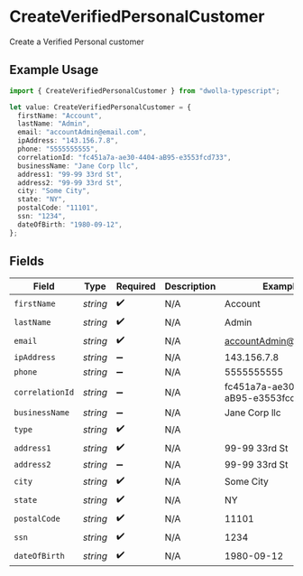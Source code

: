 # CreateVerifiedPersonalCustomer

Create a Verified Personal customer

## Example Usage

```typescript
import { CreateVerifiedPersonalCustomer } from "dwolla-typescript";

let value: CreateVerifiedPersonalCustomer = {
  firstName: "Account",
  lastName: "Admin",
  email: "accountAdmin@email.com",
  ipAddress: "143.156.7.8",
  phone: "5555555555",
  correlationId: "fc451a7a-ae30-4404-aB95-e3553fcd733",
  businessName: "Jane Corp llc",
  address1: "99-99 33rd St",
  address2: "99-99 33rd St",
  city: "Some City",
  state: "NY",
  postalCode: "11101",
  ssn: "1234",
  dateOfBirth: "1980-09-12",
};
```

## Fields

| Field                               | Type                                | Required                            | Description                         | Example                             |
| ----------------------------------- | ----------------------------------- | ----------------------------------- | ----------------------------------- | ----------------------------------- |
| `firstName`                         | *string*                            | :heavy_check_mark:                  | N/A                                 | Account                             |
| `lastName`                          | *string*                            | :heavy_check_mark:                  | N/A                                 | Admin                               |
| `email`                             | *string*                            | :heavy_check_mark:                  | N/A                                 | accountAdmin@email.com              |
| `ipAddress`                         | *string*                            | :heavy_minus_sign:                  | N/A                                 | 143.156.7.8                         |
| `phone`                             | *string*                            | :heavy_minus_sign:                  | N/A                                 | 5555555555                          |
| `correlationId`                     | *string*                            | :heavy_minus_sign:                  | N/A                                 | fc451a7a-ae30-4404-aB95-e3553fcd733 |
| `businessName`                      | *string*                            | :heavy_minus_sign:                  | N/A                                 | Jane Corp llc                       |
| `type`                              | *string*                            | :heavy_check_mark:                  | N/A                                 |                                     |
| `address1`                          | *string*                            | :heavy_check_mark:                  | N/A                                 | 99-99 33rd St                       |
| `address2`                          | *string*                            | :heavy_minus_sign:                  | N/A                                 | 99-99 33rd St                       |
| `city`                              | *string*                            | :heavy_check_mark:                  | N/A                                 | Some City                           |
| `state`                             | *string*                            | :heavy_check_mark:                  | N/A                                 | NY                                  |
| `postalCode`                        | *string*                            | :heavy_check_mark:                  | N/A                                 | 11101                               |
| `ssn`                               | *string*                            | :heavy_check_mark:                  | N/A                                 | 1234                                |
| `dateOfBirth`                       | *string*                            | :heavy_check_mark:                  | N/A                                 | 1980-09-12                          |